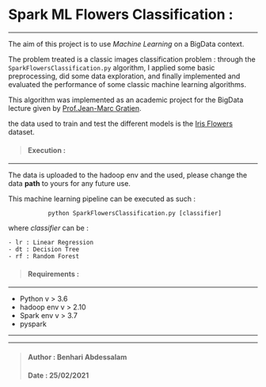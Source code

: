 # Spark ML Flowers Classification :
___

The aim of this project is to use _Machine Learning_ on a BigData context.

The problem treated is a classic images classification problem : through the <code>SparkFlowersClassification.py</code> algorithm, I applied some basic preprocessing, did some data exploration, and finally implemented and evaluated the performance of some classic machine learning algorithms.

This algorithm was implemented as an academic project for the BigData lecture given by <a href="https://github.com/jgratien">Prof.Jean-Marc Gratien</a>.

the data used to train and test the different models is the  <a href="https://archive.ics.uci.edu/ml/datasets/iris">Iris Flowers</a> dataset.
 
> #### Execution :
___

The data is uploaded to the hadoop env and the used, please change the data <b>path</b> to yours for any future use.

This machine learning pipeline can be executed as such :

<center> <code> python SparkFlowersClassification.py [classifier]</code> </center>

where _classifier_ can be : 
    
    - lr : Linear Regression
    - dt : Decision Tree
    - rf : Random Forest

> #### Requirements :
___
- Python v > 3.6 
- hadoop env v > 2.10
- Spark env v > 3.7
- pyspark

___
___
> #### Author : Benhari Abdessalam
> #### Date : 25/02/2021
